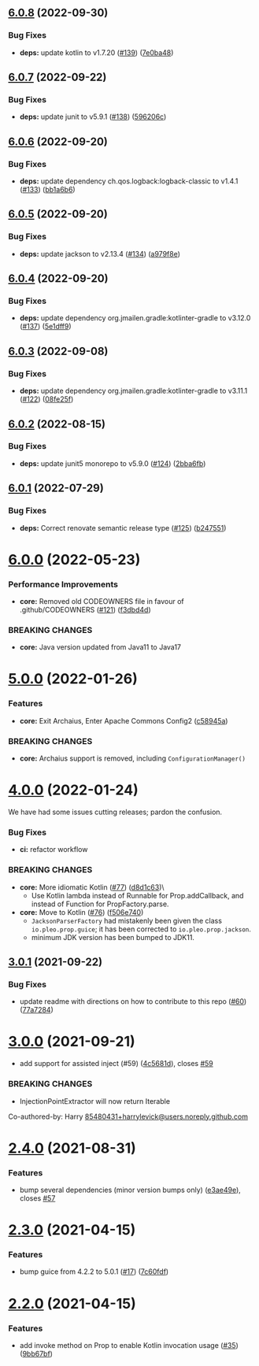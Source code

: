 ## [6.0.8](https://github.com/pleo-io/prop/compare/v6.0.7...v6.0.8) (2022-09-30)


### Bug Fixes

* **deps:** update kotlin to v1.7.20 ([#139](https://github.com/pleo-io/prop/issues/139)) ([7e0ba48](https://github.com/pleo-io/prop/commit/7e0ba4871afe4423b615d438ffe5f4e5fa9bd49e))

## [6.0.7](https://github.com/pleo-io/prop/compare/v6.0.6...v6.0.7) (2022-09-22)


### Bug Fixes

* **deps:** update junit to v5.9.1 ([#138](https://github.com/pleo-io/prop/issues/138)) ([596206c](https://github.com/pleo-io/prop/commit/596206c034ff52ec540474bffa686523814cc066))

## [6.0.6](https://github.com/pleo-io/prop/compare/v6.0.5...v6.0.6) (2022-09-20)


### Bug Fixes

* **deps:** update dependency ch.qos.logback:logback-classic to v1.4.1 ([#133](https://github.com/pleo-io/prop/issues/133)) ([bb1a6b6](https://github.com/pleo-io/prop/commit/bb1a6b64e2d55b58732554e96e88d8087f45d86a))

## [6.0.5](https://github.com/pleo-io/prop/compare/v6.0.4...v6.0.5) (2022-09-20)


### Bug Fixes

* **deps:** update jackson to v2.13.4 ([#134](https://github.com/pleo-io/prop/issues/134)) ([a979f8e](https://github.com/pleo-io/prop/commit/a979f8eb200f68951a917e2aef766aa64b6624b2))

## [6.0.4](https://github.com/pleo-io/prop/compare/v6.0.3...v6.0.4) (2022-09-20)


### Bug Fixes

* **deps:** update dependency org.jmailen.gradle:kotlinter-gradle to v3.12.0 ([#137](https://github.com/pleo-io/prop/issues/137)) ([5e1dff9](https://github.com/pleo-io/prop/commit/5e1dff95f53a612cfbfacbfb9ee1cd6bd982b28a))

## [6.0.3](https://github.com/pleo-io/prop/compare/v6.0.2...v6.0.3) (2022-09-08)


### Bug Fixes

* **deps:** update dependency org.jmailen.gradle:kotlinter-gradle to v3.11.1 ([#122](https://github.com/pleo-io/prop/issues/122)) ([08fe25f](https://github.com/pleo-io/prop/commit/08fe25fd8a1d8ee8b3164e37ea7dece66b47daa0))

## [6.0.2](https://github.com/pleo-io/prop/compare/v6.0.1...v6.0.2) (2022-08-15)


### Bug Fixes

* **deps:** update junit5 monorepo to v5.9.0 ([#124](https://github.com/pleo-io/prop/issues/124)) ([2bba6fb](https://github.com/pleo-io/prop/commit/2bba6fb7f38f1360dcfaf4923ae511e877f5c977))

## [6.0.1](https://github.com/pleo-io/prop/compare/v6.0.0...v6.0.1) (2022-07-29)


### Bug Fixes

* **deps:** Correct renovate semantic release type ([#125](https://github.com/pleo-io/prop/issues/125)) ([b247551](https://github.com/pleo-io/prop/commit/b247551855b43a6e3d5bdf9d341b6948a901dc37))

# [6.0.0](https://github.com/pleo-io/prop/compare/v5.0.0...v6.0.0) (2022-05-23)


### Performance Improvements

* **core:** Removed old CODEOWNERS file in favour of .github/CODEOWNERS ([#121](https://github.com/pleo-io/prop/issues/121)) ([f3dbd4d](https://github.com/pleo-io/prop/commit/f3dbd4df878f14d67e4670324da670d1ac80e385))


### BREAKING CHANGES

* **core:** Java version updated from Java11 to Java17

# [5.0.0](https://github.com/pleo-io/prop/compare/v4.0.0...v5.0.0) (2022-01-26)


### Features

* **core:** Exit Archaius, Enter Apache Commons Config2 ([c58945a](https://github.com/pleo-io/prop/commit/c58945aa6918afc5d03d656878b3e9af57ee4f0a))


### BREAKING CHANGES

* **core:** Archaius support is removed, including `ConfigurationManager()`

# [4.0.0](https://github.com/pleo-io/prop/compare/v3.0.1...v4.0.0) (2022-01-24)


We have had some issues cutting releases; pardon the confusion.

### Bug Fixes

* **ci:** refactor workflow 

### BREAKING CHANGES

* **core:** More idiomatic Kotlin ([#77](https://github.com/pleo-io/prop/issues/77)) ([d8d1c63](https://github.com/pleo-io/prop/commit/d8d1c63ef714ba011b6b3d0e3d17c4453e625521))\
	* Use Kotlin lambda instead of Runnable for Prop.addCallback, and instead of Function for PropFactory.parse.
* **core:** Move to Kotlin ([#76](https://github.com/pleo-io/prop/issues/76)) ([f506e740](https://github.com/pleo-io/prop/commit/f506e7407f77d9cdbbeb8ca7a64a464a47f1bb30))
	* `JacksonParserFactory` had mistakenly been given the class `io.pleo.prop.guice`; it has been corrected to `io.pleo.prop.jackson`.
	* minimum JDK version has been bumped to JDK11.

## [3.0.1](https://github.com/pleo-io/prop/compare/v3.0.0...v3.0.1) (2021-09-22)


### Bug Fixes

* update readme with directions on how to contribute to this repo ([#60](https://github.com/pleo-io/prop/issues/60)) ([77a7284](https://github.com/pleo-io/prop/commit/77a7284e425237cdd181feccf88b0bb9db5d02e6))

# [3.0.0](https://github.com/pleo-io/prop/compare/v2.4.0...v3.0.0) (2021-09-21)


* add support for assisted inject (#59) ([4c5681d](https://github.com/pleo-io/prop/commit/4c5681da6f0ed107622c917b14693aecb9818d3c)), closes [#59](https://github.com/pleo-io/prop/issues/59)


### BREAKING CHANGES

* InjectionPointExtractor will now return Iterable<InjectionPoint>

Co-authored-by: Harry <85480431+harrylevick@users.noreply.github.com>

# [2.4.0](https://github.com/pleo-io/prop/compare/v2.3.0...v2.4.0) (2021-08-31)


### Features

* bump several dependencies (minor version bumps only) ([e3ae49e](https://github.com/pleo-io/prop/commit/e3ae49e50857e503cfe76e6bc26866b4fb7c423d)), closes [#57](https://github.com/pleo-io/prop/issues/57)

# [2.3.0](https://github.com/pleo-io/prop/compare/v2.2.0...v2.3.0) (2021-04-15)


### Features

* bump guice from 4.2.2 to 5.0.1 ([#17](https://github.com/pleo-io/prop/issues/17)) ([7c60fdf](https://github.com/pleo-io/prop/commit/7c60fdf8e07142823d1f11ac0dc65d3f794406f0))

# [2.2.0](https://github.com/pleo-io/prop/compare/v2.1.0...v2.2.0) (2021-04-15)


### Features

* add invoke method on Prop to enable Kotlin invocation usage ([#35](https://github.com/pleo-io/prop/issues/35)) ([9bb67bf](https://github.com/pleo-io/prop/commit/9bb67bf50d0eab8c2626cced3d7680818db0287e))
